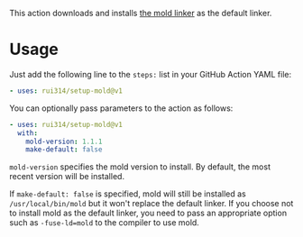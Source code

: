 This action downloads and installs [the mold
linker](https://github.com/rui314/mold) as the default linker.

# Usage

Just add the following line to the `steps:` list in your GitHub
Action YAML file:

```yaml
- uses: rui314/setup-mold@v1
```

You can optionally pass parameters to the action as follows:

```yaml
- uses: rui314/setup-mold@v1
  with:
    mold-version: 1.1.1
    make-default: false
```

`mold-version` specifies the mold version to install. By default,
the most recent version will be installed.

If `make-default: false` is specified, mold will still be installed as
`/usr/local/bin/mold` but it won't replace the default linker.
If you choose not to install mold as the default linker, you need to
pass an appropriate option such as `-fuse-ld=mold` to the compiler
to use mold.
